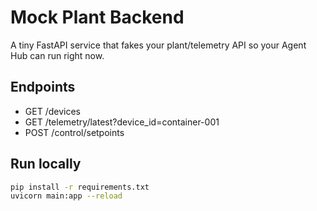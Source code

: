 # Mock Plant Backend

A tiny FastAPI service that fakes your plant/telemetry API so your Agent Hub can run right now.

## Endpoints
- GET /devices
- GET /telemetry/latest?device_id=container-001
- POST /control/setpoints

## Run locally
```bash
pip install -r requirements.txt
uvicorn main:app --reload
